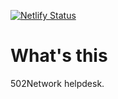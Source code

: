 [![Netlify Status](https://api.netlify.com/api/v1/badges/bdf55b20-9a5d-4305-a4e9-5c0c28f9f579/deploy-status)](https://app.netlify.com/sites/502helpdesk/deploys)

# What's this

502Network helpdesk.
